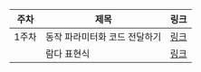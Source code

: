 |주차|제목|링크|
|---|---|---|
|1주차|동작 파라미터화 코드 전달하기|[링크](https://velog.io/@ljo_0920/%EB%8F%99%EC%9E%91-%ED%8C%8C%EB%9D%BC%EB%AF%B8%ED%84%B0%ED%99%94)|
| |람다 표현식|[링크](https://velog.io/@ljo_0920/%EB%9E%8C%EB%8B%A4-%ED%91%9C%ED%98%84%EC%8B%9D)|
